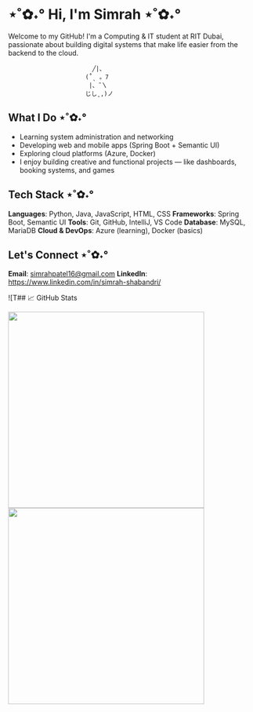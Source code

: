 # ⋆˚✿˖° Hi, I'm Simrah ⋆˚✿˖°  
Welcome to my GitHub!
I'm a Computing & IT student at RIT Dubai, passionate about building digital systems that make life easier from the backend to the cloud.

                            ╱|、
                          (˚ˎ 。7  
                           |、˜〵          
                          じしˍ,)ノ
## What I Do ⋆˚✿˖°
- Learning system administration and networking
- Developing web and mobile apps (Spring Boot + Semantic UI)
- Exploring cloud platforms (Azure, Docker)
- I enjoy building creative and functional projects — like dashboards, booking systems, and games 

## Tech Stack ⋆˚✿˖°
**Languages**: Python, Java, JavaScript, HTML, CSS
**Frameworks**: Spring Boot, Semantic UI
**Tools**: Git, GitHub, IntelliJ, VS Code
**Database**: MySQL, MariaDB
**Cloud & DevOps**: Azure (learning), Docker (basics)

 ## Let's Connect ⋆˚✿˖°
 **Email**: simrahpatel16@gmail.com
 **LinkedIn**: https://www.linkedin.com/in/simrah-shabandri/ 

![T## 📈 GitHub Stats

<img src="https://github-readme-stats.vercel.app/api?username=SimrahRuqiya&show_icons=true&theme=prussian" width="400"/>

<img src="https://github-readme-stats.vercel.app/api/top-langs/?username=SimrahRuqiya&layout=compact&theme=prussian" width="400"/>

